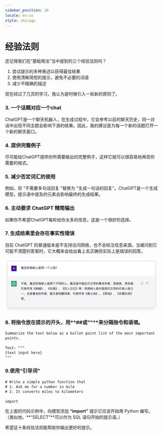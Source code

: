 ```yaml
---
sidebar_position: 10
locale: en-us
style: chicago
---
```


# 经验法则

还记得我们在“基础用法”当中提到的三个经验法则吗？

1. 尝试提示的多种表述以获得最佳结果
2. 使用清晰简短的提示，避免不必要的词语
3. 减少不精确的描述

现在经过了几页的学习，我认为是时候引入一些新的原则了。

### 3. 一个话题对应一个chat

ChatGPT是一个聊天机器人，在生成过程中，它会参考以前的聊天历史，同一对话中出现不同主题会影响下游的结果。因此，我的建议是为每一个新的话题打开一个新的聊天窗口。

### 4. 提供完整例子

尽可能给ChatGPT提供你所需要输出的完整例子，这样它就可以很容易地再现你需要的格式。

### 5. 减少否定词汇的使用

例如，将 "不需要多句话回复 "替换为 "生成一句话的回复"。ChatGPT是一个生成模型，提示语中提及的元素会影响最终的生成结果。

### 6. 主动要求 ChatGPT 精简输出

如果你不希望ChatGPT每轮给你太多的信息，这是一个很好的选择。

### 7. 生成结果里会存在事实性错误

目前 ChatGPT 的普通版本是不支持访问网络，也不会标注信息来源。当被问到它可能不清楚的答案时，它大概率会给出看上去正确但实际上是错误的回答。

![table3](./img/luxun.png)

### 8. 将指令放在提示的开头，用**##**或**""**来分隔指令和语境。

```
Summarize the text below as a bullet point list of the most important points.

Text: """
{text input here}
"""
```

### 9.使用“引导词”

```
# Write a simple python function that
# 1. Ask me for a number in mile
# 2. It converts miles to kilometers
 
import
```

在上面的代码示例中，向模型添加 **“import”** 提示它应该开始用 Python 编写。（类似地，**“SELECT”**可以作为 SQL 语句开始的提示语。）

希望这十条经验法则能帮助你输出更好的提示。